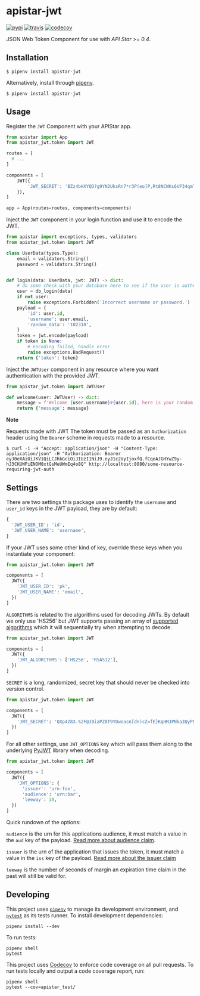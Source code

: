 # apistar-jwt

[![pypi](https://img.shields.io/pypi/v/apistar_jwt.svg)](https://pypi.org/project/apistar-jwt) [![travis](https://img.shields.io/travis/audiolion/apistar-jwt.svg)](https://travis-ci.org/audiolion/apistar_jwt) [![codecov](https://codecov.io/gh/audiolion/apistar-jwt/branch/master/graph/badge.svg)](https://codecov.io/gh/audiolion/apistar-jwt)


JSON Web Token Component for use with *API Star >= 0.4*.

## Installation

```
$ pipenv install apistar-jwt
```

Alternatively, install through [pipenv](https://pipenv.readthedocs.io/en/latest/).

```
$ pipenv install apistar-jwt
```

## Usage


Register the `JWT` Component with your APIStar app.

```python
from apistar import App
from apistar_jwt.token import JWT

routes = [
  # ...
]

components = [
    JWT({
        'JWT_SECRET': 'BZz4bHXYQD?g9YN2UksRn7*r3P(eo]P,Rt8NCWKs6VP34qmTL#8f&ruD^TtG',
    }),
]

app = App(routes=routes, components=components)
```

Inject the `JWT` component in your login function and use it to encode the JWT.

```python
from apistar import exceptions, types, validators
from apistar_jwt.token import JWT

class UserData(types.Type):
    email = validators.String()
    password = validators.String()


def login(data: UserData, jwt: JWT) -> dict:
    # do some check with your database here to see if the user is authenticated
    user = db_login(data)
    if not user:
        raise exceptions.Forbidden('Incorrect username or password.')
    payload = {
        'id': user.id,
        'username': user.email,
        'random_data': '102310',
    }
    token = jwt.encode(payload)
    if token is None:
        # encoding failed, handle error
        raise exceptions.BadRequest()
    return {'token': token}
```

Inject the `JWTUser` component in any resource where you want authentication with the provided JWT.

```python
from apistar_jwt.token import JWTUser

def welcome(user: JWTUser) -> dict:
    message = f'Welcome {user.username}#{user.id}, here is your random data: {user.token["random_data"]}'
    return {'message': message}
```

**Note**

Requests made with JWT The token must be passed as an `Authorization` header using the `Bearer` scheme in requests made to a resource.

```shell
$ curl -i -H "Accept: application/json" -H "Content-Type: application/json" -H "Authorization: Bearer eyJ0eXAiOiJKV1QiLCJhbGciOiJIUzI1NiJ9.eyJ1c2VyIjoxfQ.fCqeAJGHYwZ9y-hJ3CKUWPiENOM0xtGsMeUWmIq4o8Q" http://localhost:8080/some-resource-requiring-jwt-auth
```

## Settings

There are two settings this package uses to identify the `username` and `user_id` keys in the JWT payload, they are by default:

```python
{
  'JWT_USER_ID': 'id',
  'JWT_USER_NAME': 'username',
}
```

If your JWT uses some other kind of key, override these keys when you instantiate your component:

```python
from apistar_jwt.token import JWT

components = [
  JWT({
    'JWT_USER_ID': 'pk',
    'JWT_USER_NAME': 'email',
  })
]
```

`ALGORITHMS` is related to the algorithms used for decoding JWTs. By default we only use 'HS256' but JWT supports passing an array of [supported algorithms](https://pyjwt.readthedocs.io/en/latest/algorithms.html#digital-signature-algorithms) which it will sequentially try when attempting to decode.

```python
from apistar_jwt.token import JWT

components = [
  JWT({
    'JWT_ALGORITHMS': ['HS256', 'RSA512'],
  })
]
```

`SECRET` is a long, randomized, secret key that should never be checked into version control.

```python
from apistar_jwt.token import JWT

components = [
  JWT({
    'JWT_SECRET': 'QXp4Z83.%2F@JBiaPZ8T9YDwoasn[dn)cZ=fE}KqHMJPNka3QyPNq^KnMqL$oCsU9BC?.f9,oF2.2t4oN?[g%iq89(+'
  })
]
```

For all other settings, use `JWT_OPTIONS` key which will pass them along to the underlying [PyJWT](https://pyjwt.readthedocs.io/en/latest/usage.html#registered-claim-names) library when decoding.

```python
from apistar_jwt.token import JWT

components = [
  JWT({
    'JWT_OPTIONS': {
      'issuer': 'urn:foo',
      'audience': 'urn:bar',
      'leeway': 10,
  })
]
```

Quick rundown of the options:

`audience` is the urn for this applications audience, it must match a value in the `aud` key of the payload. [Read more about audience claim](https://pyjwt.readthedocs.io/en/latest/usage.html#audience-claim-aud).

`issuer` is the urn of the application that issues the token, it must match a value in the `iss` key of the payload. [Read more about the issuer claim](https://pyjwt.readthedocs.io/en/latest/usage.html#issuer-claim-iss)

`leeway` is the number of seconds of margin an expiration time claim in the past will still be valid for.

## Developing

This project uses [`pipenv`](https://docs.pipenv.org) to manage its development environment, and [`pytest`](https://docs.pytest.org) as its tests runner.  To install development dependencies:

```
pipenv install --dev
```

To run tests:

```
pipenv shell
pytest
```

This project uses [Codecov](https://codecov.io/gh/audiolion/apistar-jwt) to enforce code coverage on all pull requests.  To run tests locally and output a code coverage report, run:

```
pipenv shell
pytest --cov=apistar_test/
```
